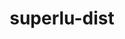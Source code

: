 ---
title: "superlu-dist"
layout: cache
categories: [package, v0.22.1]
meta: {"versions": ["7.2.0", "8.2.1"], "compilers": ["cce@=15.0.1", "gcc@=10.3.0", "gcc@=11.4.0", "gcc@=7.3.1", "gcc@=9.4.0", "oneapi@=2023.2.0", "oneapi@=2024.0.0"], "oss": ["amzn2", "rhel8", "sle_hpc15", "ubuntu20.04", "ubuntu22.04"], "platforms": ["linux"], "targets": ["aarch64", "neoverse_n1", "neoverse_v1", "neoverse_v2", "ppc64le", "x86_64_v3", "x86_64_v4", "zen4"], "stacks": ["aws-pcluster-x86_64_v4", "e4s", "e4s-cray-rhel", "e4s-cray-sles", "e4s-neoverse-v2", "e4s-neoverse_v1", "e4s-oneapi", "e4s-power", "e4s-rocm-external", "radiuss-aws", "radiuss-aws-aarch64", "root"], "num_specs": 24, "num_specs_by_stack": {"root": 24, "radiuss-aws-aarch64": 2, "radiuss-aws": 1, "aws-pcluster-x86_64_v4": 2, "e4s-cray-rhel": 2, "e4s-cray-sles": 1, "e4s-power": 2, "e4s-neoverse_v1": 4, "e4s-neoverse-v2": 4, "e4s": 1, "e4s-rocm-external": 4, "e4s-oneapi": 1}}
spec_details: [{"hash": "2lsmiaymde7p57boradgeqjjcjejwx2m", "compiler": "gcc@=7.3.1", "versions": ["8.2.1"], "os": "amzn2", "platform": "linux", "target": "aarch64", "variants": ["build_system=cmake", "build_type=Release", "~cuda", "generator=make", "~int64", "~ipo", "~openmp", "+parmetis", "~rocm", "+shared"], "stacks": ["root", "radiuss-aws-aarch64"], "size": "-", "tarball": "https://binaries.spack.io/releases/v0.22.1/build_cache/linux-amzn2-aarch64/gcc-7.3.1/superlu-dist-8.2.1/linux-amzn2-aarch64-gcc-7.3.1-superlu-dist-8.2.1-2lsmiaymde7p57boradgeqjjcjejwx2m.spack"}, {"hash": "xf6vgsne23pdnzu35jkeubxfaukfze3p", "compiler": "gcc@=7.3.1", "versions": ["8.2.1"], "os": "amzn2", "platform": "linux", "target": "neoverse_n1", "variants": ["build_system=cmake", "build_type=Release", "~cuda", "generator=make", "~int64", "~ipo", "~openmp", "+parmetis", "~rocm", "+shared"], "stacks": ["root", "radiuss-aws-aarch64"], "size": "-", "tarball": "https://binaries.spack.io/releases/v0.22.1/build_cache/linux-amzn2-neoverse_n1/gcc-7.3.1/superlu-dist-8.2.1/linux-amzn2-neoverse_n1-gcc-7.3.1-superlu-dist-8.2.1-xf6vgsne23pdnzu35jkeubxfaukfze3p.spack"}, {"hash": "76ccaotmvguqyninzuekvmmdefg34b6r", "compiler": "gcc@=7.3.1", "versions": ["8.2.1"], "os": "amzn2", "platform": "linux", "target": "x86_64_v3", "variants": ["build_system=cmake", "build_type=Release", "~cuda", "generator=make", "~int64", "~ipo", "~openmp", "+parmetis", "~rocm", "+shared"], "stacks": ["root", "radiuss-aws"], "size": "-", "tarball": "https://binaries.spack.io/releases/v0.22.1/build_cache/linux-amzn2-x86_64_v3/gcc-7.3.1/superlu-dist-8.2.1/linux-amzn2-x86_64_v3-gcc-7.3.1-superlu-dist-8.2.1-76ccaotmvguqyninzuekvmmdefg34b6r.spack"}, {"hash": "zmhsi3kmt6s2f767zlnxm3qsoqwzhs35", "compiler": "oneapi@=2023.2.0", "versions": ["8.2.1"], "os": "amzn2", "platform": "linux", "target": "x86_64_v3", "variants": ["build_system=cmake", "build_type=Release", "~cuda", "generator=make", "~int64", "~ipo", "~openmp", "+parmetis", "~rocm", "+shared"], "stacks": ["aws-pcluster-x86_64_v4", "root"], "size": "-", "tarball": "https://binaries.spack.io/releases/v0.22.1/build_cache/linux-amzn2-x86_64_v3/oneapi-2023.2.0/superlu-dist-8.2.1/linux-amzn2-x86_64_v3-oneapi-2023.2.0-superlu-dist-8.2.1-zmhsi3kmt6s2f767zlnxm3qsoqwzhs35.spack"}, {"hash": "bw3jb4jhs3qvihoseejjggjjtxz2qwhc", "compiler": "oneapi@=2023.2.0", "versions": ["8.2.1"], "os": "amzn2", "platform": "linux", "target": "x86_64_v4", "variants": ["build_system=cmake", "build_type=Release", "~cuda", "generator=make", "~int64", "~ipo", "~openmp", "+parmetis", "~rocm", "+shared"], "stacks": ["aws-pcluster-x86_64_v4", "root"], "size": "-", "tarball": "https://binaries.spack.io/releases/v0.22.1/build_cache/linux-amzn2-x86_64_v4/oneapi-2023.2.0/superlu-dist-8.2.1/linux-amzn2-x86_64_v4-oneapi-2023.2.0-superlu-dist-8.2.1-bw3jb4jhs3qvihoseejjggjjtxz2qwhc.spack"}, {"hash": "xrjfkcrbsmbjo3k36kgxadjaik4z433l", "compiler": "cce@=15.0.1", "versions": ["8.2.1"], "os": "rhel8", "platform": "linux", "target": "zen4", "variants": ["build_system=cmake", "build_type=Release", "~cuda", "generator=make", "~int64", "~ipo", "~openmp", "+parmetis", "~rocm", "+shared"], "stacks": ["root", "e4s-cray-rhel"], "size": "-", "tarball": "https://binaries.spack.io/releases/v0.22.1/build_cache/linux-rhel8-zen4/cce-15.0.1/superlu-dist-8.2.1/linux-rhel8-zen4-cce-15.0.1-superlu-dist-8.2.1-xrjfkcrbsmbjo3k36kgxadjaik4z433l.spack"}, {"hash": "orgxshkzanoniekwzo6riaxgaupw7kzd", "compiler": "cce@=15.0.1", "versions": ["7.2.0"], "os": "rhel8", "platform": "linux", "target": "zen4", "variants": ["build_system=cmake", "build_type=Release", "~cuda", "generator=make", "~int64", "~ipo", "~openmp", "+parmetis", "patches=8da9e21", "~rocm", "+shared"], "stacks": ["root", "e4s-cray-rhel"], "size": "-", "tarball": "https://binaries.spack.io/releases/v0.22.1/build_cache/linux-rhel8-zen4/cce-15.0.1/superlu-dist-7.2.0/linux-rhel8-zen4-cce-15.0.1-superlu-dist-7.2.0-orgxshkzanoniekwzo6riaxgaupw7kzd.spack"}, {"hash": "f4puzqov2fgo7zlzzwixwxs6icxosqv4", "compiler": "gcc@=10.3.0", "versions": ["8.2.1"], "os": "sle_hpc15", "platform": "linux", "target": "x86_64_v4", "variants": ["build_system=cmake", "build_type=Release", "~cuda", "generator=make", "~int64", "~ipo", "~openmp", "+parmetis", "~rocm", "+shared"], "stacks": ["root", "e4s-cray-sles"], "size": "-", "tarball": "https://binaries.spack.io/releases/v0.22.1/build_cache/linux-sle_hpc15-x86_64_v4/gcc-10.3.0/superlu-dist-8.2.1/linux-sle_hpc15-x86_64_v4-gcc-10.3.0-superlu-dist-8.2.1-f4puzqov2fgo7zlzzwixwxs6icxosqv4.spack"}, {"hash": "wx7cv3itfkbqfvdl4jbv6ub6gkl42eho", "compiler": "gcc@=9.4.0", "versions": ["8.2.1"], "os": "ubuntu20.04", "platform": "linux", "target": "ppc64le", "variants": ["build_system=cmake", "build_type=Release", "~cuda", "generator=make", "~int64", "~ipo", "~openmp", "+parmetis", "~rocm", "+shared"], "stacks": ["root", "e4s-power"], "size": "-", "tarball": "https://binaries.spack.io/releases/v0.22.1/build_cache/linux-ubuntu20.04-ppc64le/gcc-9.4.0/superlu-dist-8.2.1/linux-ubuntu20.04-ppc64le-gcc-9.4.0-superlu-dist-8.2.1-wx7cv3itfkbqfvdl4jbv6ub6gkl42eho.spack"}, {"hash": "slsqjyu2wvs4uojeqkcpkr73kniuqxy7", "compiler": "gcc@=9.4.0", "versions": ["8.2.1"], "os": "ubuntu20.04", "platform": "linux", "target": "ppc64le", "variants": ["build_system=cmake", "build_type=Release", "+cuda", "cuda_arch=70", "generator=make", "~int64", "~ipo", "~openmp", "+parmetis", "~rocm", "+shared"], "stacks": ["root", "e4s-power"], "size": "-", "tarball": "https://binaries.spack.io/releases/v0.22.1/build_cache/linux-ubuntu20.04-ppc64le/gcc-9.4.0/superlu-dist-8.2.1/linux-ubuntu20.04-ppc64le-gcc-9.4.0-superlu-dist-8.2.1-slsqjyu2wvs4uojeqkcpkr73kniuqxy7.spack"}, {"hash": "ppgmtoaqn3slq4247s36tapx4y6pvbwi", "compiler": "gcc@=11.4.0", "versions": ["8.2.1"], "os": "ubuntu22.04", "platform": "linux", "target": "neoverse_v1", "variants": ["build_system=cmake", "build_type=Release", "~cuda", "generator=make", "~int64", "~ipo", "~openmp", "+parmetis", "~rocm", "+shared"], "stacks": ["root", "e4s-neoverse_v1"], "size": "-", "tarball": "https://binaries.spack.io/releases/v0.22.1/build_cache/linux-ubuntu22.04-neoverse_v1/gcc-11.4.0/superlu-dist-8.2.1/linux-ubuntu22.04-neoverse_v1-gcc-11.4.0-superlu-dist-8.2.1-ppgmtoaqn3slq4247s36tapx4y6pvbwi.spack"}, {"hash": "v6t6oln5rtxfre5w5s2iawcvbibnwmgc", "compiler": "gcc@=11.4.0", "versions": ["8.2.1"], "os": "ubuntu22.04", "platform": "linux", "target": "neoverse_v1", "variants": ["build_system=cmake", "build_type=Release", "+cuda", "cuda_arch=90", "generator=make", "~int64", "~ipo", "~openmp", "+parmetis", "~rocm", "+shared"], "stacks": ["root", "e4s-neoverse_v1"], "size": "-", "tarball": "https://binaries.spack.io/releases/v0.22.1/build_cache/linux-ubuntu22.04-neoverse_v1/gcc-11.4.0/superlu-dist-8.2.1/linux-ubuntu22.04-neoverse_v1-gcc-11.4.0-superlu-dist-8.2.1-v6t6oln5rtxfre5w5s2iawcvbibnwmgc.spack"}, {"hash": "lhjimzihppkfwcr6ulguhwdmb6pp6s4h", "compiler": "gcc@=11.4.0", "versions": ["8.2.1"], "os": "ubuntu22.04", "platform": "linux", "target": "neoverse_v1", "variants": ["build_system=cmake", "build_type=Release", "+cuda", "cuda_arch=80", "generator=make", "~int64", "~ipo", "~openmp", "+parmetis", "~rocm", "+shared"], "stacks": ["root", "e4s-neoverse_v1"], "size": "-", "tarball": "https://binaries.spack.io/releases/v0.22.1/build_cache/linux-ubuntu22.04-neoverse_v1/gcc-11.4.0/superlu-dist-8.2.1/linux-ubuntu22.04-neoverse_v1-gcc-11.4.0-superlu-dist-8.2.1-lhjimzihppkfwcr6ulguhwdmb6pp6s4h.spack"}, {"hash": "rkdphytarv542ms2ivguzg4rtbqhx25j", "compiler": "gcc@=11.4.0", "versions": ["8.2.1"], "os": "ubuntu22.04", "platform": "linux", "target": "neoverse_v1", "variants": ["build_system=cmake", "build_type=Release", "+cuda", "cuda_arch=75", "generator=make", "~int64", "~ipo", "~openmp", "+parmetis", "~rocm", "+shared"], "stacks": ["root", "e4s-neoverse_v1"], "size": "-", "tarball": "https://binaries.spack.io/releases/v0.22.1/build_cache/linux-ubuntu22.04-neoverse_v1/gcc-11.4.0/superlu-dist-8.2.1/linux-ubuntu22.04-neoverse_v1-gcc-11.4.0-superlu-dist-8.2.1-rkdphytarv542ms2ivguzg4rtbqhx25j.spack"}, {"hash": "7pp5xre3faal746opvdtn5quil2lilql", "compiler": "gcc@=11.4.0", "versions": ["8.2.1"], "os": "ubuntu22.04", "platform": "linux", "target": "neoverse_v2", "variants": ["build_system=cmake", "build_type=Release", "~cuda", "generator=make", "~int64", "~ipo", "~openmp", "+parmetis", "~rocm", "+shared"], "stacks": ["root", "e4s-neoverse-v2"], "size": "-", "tarball": "https://binaries.spack.io/releases/v0.22.1/build_cache/linux-ubuntu22.04-neoverse_v2/gcc-11.4.0/superlu-dist-8.2.1/linux-ubuntu22.04-neoverse_v2-gcc-11.4.0-superlu-dist-8.2.1-7pp5xre3faal746opvdtn5quil2lilql.spack"}, {"hash": "fvpcrsge3hz62f3ustl7pnr4d52jgajh", "compiler": "gcc@=11.4.0", "versions": ["8.2.1"], "os": "ubuntu22.04", "platform": "linux", "target": "neoverse_v2", "variants": ["build_system=cmake", "build_type=Release", "+cuda", "cuda_arch=80", "generator=make", "~int64", "~ipo", "~openmp", "+parmetis", "~rocm", "+shared"], "stacks": ["root", "e4s-neoverse-v2"], "size": "-", "tarball": "https://binaries.spack.io/releases/v0.22.1/build_cache/linux-ubuntu22.04-neoverse_v2/gcc-11.4.0/superlu-dist-8.2.1/linux-ubuntu22.04-neoverse_v2-gcc-11.4.0-superlu-dist-8.2.1-fvpcrsge3hz62f3ustl7pnr4d52jgajh.spack"}, {"hash": "yapxbp6dpwrhjg5f4eqxocbtopk5efux", "compiler": "gcc@=11.4.0", "versions": ["8.2.1"], "os": "ubuntu22.04", "platform": "linux", "target": "neoverse_v2", "variants": ["build_system=cmake", "build_type=Release", "+cuda", "cuda_arch=90", "generator=make", "~int64", "~ipo", "~openmp", "+parmetis", "~rocm", "+shared"], "stacks": ["root", "e4s-neoverse-v2"], "size": "-", "tarball": "https://binaries.spack.io/releases/v0.22.1/build_cache/linux-ubuntu22.04-neoverse_v2/gcc-11.4.0/superlu-dist-8.2.1/linux-ubuntu22.04-neoverse_v2-gcc-11.4.0-superlu-dist-8.2.1-yapxbp6dpwrhjg5f4eqxocbtopk5efux.spack"}, {"hash": "v2rxnwddyn7zqjikcexhn4krsfxjls3g", "compiler": "gcc@=11.4.0", "versions": ["8.2.1"], "os": "ubuntu22.04", "platform": "linux", "target": "neoverse_v2", "variants": ["build_system=cmake", "build_type=Release", "+cuda", "cuda_arch=75", "generator=make", "~int64", "~ipo", "~openmp", "+parmetis", "~rocm", "+shared"], "stacks": ["root", "e4s-neoverse-v2"], "size": "-", "tarball": "https://binaries.spack.io/releases/v0.22.1/build_cache/linux-ubuntu22.04-neoverse_v2/gcc-11.4.0/superlu-dist-8.2.1/linux-ubuntu22.04-neoverse_v2-gcc-11.4.0-superlu-dist-8.2.1-v2rxnwddyn7zqjikcexhn4krsfxjls3g.spack"}, {"hash": "ryob3r5ltsief4vozndj6oq6apsjcfzn", "compiler": "gcc@=11.4.0", "versions": ["8.2.1"], "os": "ubuntu22.04", "platform": "linux", "target": "x86_64_v3", "variants": ["build_system=cmake", "build_type=Release", "~cuda", "generator=make", "~int64", "~ipo", "~openmp", "+parmetis", "~rocm", "+shared"], "stacks": ["root", "e4s"], "size": "-", "tarball": "https://binaries.spack.io/releases/v0.22.1/build_cache/linux-ubuntu22.04-x86_64_v3/gcc-11.4.0/superlu-dist-8.2.1/linux-ubuntu22.04-x86_64_v3-gcc-11.4.0-superlu-dist-8.2.1-ryob3r5ltsief4vozndj6oq6apsjcfzn.spack"}, {"hash": "wcydn4jkwxieuilc5qt6j6a2e3banugd", "compiler": "gcc@=11.4.0", "versions": ["8.2.1"], "os": "ubuntu22.04", "platform": "linux", "target": "x86_64_v3", "variants": ["build_system=cmake", "build_type=Release", "~cuda", "generator=make", "~int64", "~ipo", "~openmp", "+parmetis", "~rocm", "+shared"], "stacks": ["e4s-rocm-external", "root"], "size": "-", "tarball": "https://binaries.spack.io/releases/v0.22.1/build_cache/linux-ubuntu22.04-x86_64_v3/gcc-11.4.0/superlu-dist-8.2.1/linux-ubuntu22.04-x86_64_v3-gcc-11.4.0-superlu-dist-8.2.1-wcydn4jkwxieuilc5qt6j6a2e3banugd.spack"}, {"hash": "wj2jcpcyewxy4nicart223joae7m3rky", "compiler": "gcc@=11.4.0", "versions": ["8.2.1"], "os": "ubuntu22.04", "platform": "linux", "target": "x86_64_v3", "variants": ["build_system=cmake", "build_type=Release", "~cuda", "generator=make", "~int64", "~ipo", "~openmp", "+parmetis", "~rocm", "+shared"], "stacks": ["e4s-rocm-external", "root"], "size": "-", "tarball": "https://binaries.spack.io/releases/v0.22.1/build_cache/linux-ubuntu22.04-x86_64_v3/gcc-11.4.0/superlu-dist-8.2.1/linux-ubuntu22.04-x86_64_v3-gcc-11.4.0-superlu-dist-8.2.1-wj2jcpcyewxy4nicart223joae7m3rky.spack"}, {"hash": "gu64ukqobzvkeg5b36hiws33wkfq3fg3", "compiler": "gcc@=11.4.0", "versions": ["8.2.1"], "os": "ubuntu22.04", "platform": "linux", "target": "x86_64_v3", "variants": ["amdgpu_target=gfx908", "build_system=cmake", "build_type=Release", "~cuda", "generator=make", "~int64", "~ipo", "~openmp", "+parmetis", "+rocm", "+shared"], "stacks": ["e4s-rocm-external", "root"], "size": "-", "tarball": "https://binaries.spack.io/releases/v0.22.1/build_cache/linux-ubuntu22.04-x86_64_v3/gcc-11.4.0/superlu-dist-8.2.1/linux-ubuntu22.04-x86_64_v3-gcc-11.4.0-superlu-dist-8.2.1-gu64ukqobzvkeg5b36hiws33wkfq3fg3.spack"}, {"hash": "7wcjmtnmdtteknjge4mrrogsh553cqgb", "compiler": "gcc@=11.4.0", "versions": ["8.2.1"], "os": "ubuntu22.04", "platform": "linux", "target": "x86_64_v3", "variants": ["amdgpu_target=gfx90a", "build_system=cmake", "build_type=Release", "~cuda", "generator=make", "~int64", "~ipo", "~openmp", "+parmetis", "+rocm", "+shared"], "stacks": ["e4s-rocm-external", "root"], "size": "-", "tarball": "https://binaries.spack.io/releases/v0.22.1/build_cache/linux-ubuntu22.04-x86_64_v3/gcc-11.4.0/superlu-dist-8.2.1/linux-ubuntu22.04-x86_64_v3-gcc-11.4.0-superlu-dist-8.2.1-7wcjmtnmdtteknjge4mrrogsh553cqgb.spack"}, {"hash": "wkft6tyxl5nnop2foeajl53cess5n2ky", "compiler": "oneapi@=2024.0.0", "versions": ["8.2.1"], "os": "ubuntu22.04", "platform": "linux", "target": "x86_64_v3", "variants": ["build_system=cmake", "build_type=Release", "~cuda", "generator=make", "~int64", "~ipo", "~openmp", "+parmetis", "~rocm", "+shared"], "stacks": ["root", "e4s-oneapi"], "size": "-", "tarball": "https://binaries.spack.io/releases/v0.22.1/build_cache/linux-ubuntu22.04-x86_64_v3/oneapi-2024.0.0/superlu-dist-8.2.1/linux-ubuntu22.04-x86_64_v3-oneapi-2024.0.0-superlu-dist-8.2.1-wkft6tyxl5nnop2foeajl53cess5n2ky.spack"}]
---